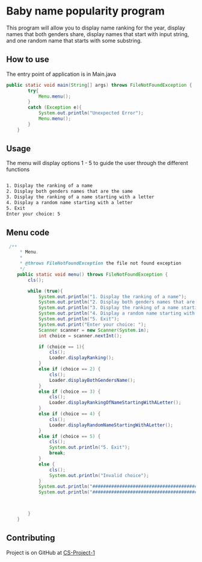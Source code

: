 # Baby name popularity program

This program will allow you to display name ranking for the year,
display names that both genders share,
display names that start with input string, and
one random name that starts with some substring.

## How to use

The entry point of application is in Main.java

```java
public static void main(String[] args) throws FileNotFoundException {
        try{
            Menu.menu();
        }
        catch (Exception e){
            System.out.println("Unexpected Error");
            Menu.menu();
        }
    }
```

## Usage

The menu will display options 1 - 5 to guide the user through the different functions

```bash

1. Display the ranking of a name
2. Display both genders names that are the same
3. Display the ranking of a name starting with a letter
4. Display a random name starting with a letter
5. Exit
Enter your choice: 5


```
## Menu code
```java
 /**
     * Menu.
     *
     * @throws FileNotFoundException the file not found exception
     */
    public static void menu() throws FileNotFoundException {
        cls();

        while (true){
            System.out.println("1. Display the ranking of a name");
            System.out.println("2. Display both genders names that are the same");
            System.out.println("3. Display the ranking of a name starting with a letter");
            System.out.println("4. Display a random name starting with a letter");
            System.out.println("5. Exit");
            System.out.print("Enter your choice: ");
            Scanner scanner = new Scanner(System.in);
            int choice = scanner.nextInt();

            if (choice == 1){
                cls();
                Loader.displayRanking();
            }
            else if (choice == 2) {
                cls();
                Loader.displayBothGendersName();
            }
            else if (choice == 3) {
                cls();
                Loader.displayRankingOfNameStartingWithALetter();
            }
            else if (choice == 4) {
                cls();
                Loader.displayRandomNameStartingWithALetter();
            }
            else if (choice == 5) {
                cls();
                System.out.println("5. Exit");
                break;
            }
            else {
                cls();
                System.out.println("Invalid choice");
            }
            System.out.println("##############################################");
            System.out.println("##############################################\n");



        }
    }

```

## Contributing
Project is on GitHub at [CS-Project-1](https://github.com/nsumpter98/CS-Project-1)



